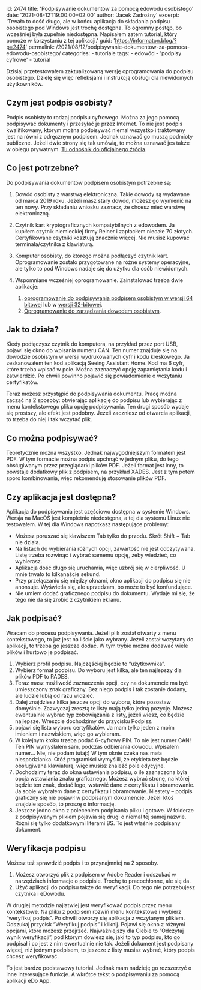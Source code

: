 id: 2474
title: 'Podpisywanie dokumentów za pomocą edowodu osobistego'
date: '2021-08-12T19:00:00+02:00'
author: 'Jacek Zadrożny'
excerpt: 'Trwało to dość długo, ale w końcu aplikacja do składania podpisu osobistego pod Windows jest trochę dostępna. To ogromny postęp, bo wcześniej była zupełnie niedostępna. Napisałem zatem tutorial, który pomoże w korzystaniu z tej aplikacji.'
guid: 'https://informaton.blog/?p=2474'
permalink: /2021/08/12/podpisywanie-dokumentow-za-pomoca-edowodu-osobistego/
categories:
    - tutoriale
tags:
    - edowód
    - 'podpisy cyfrowe'
    - tutorial

Dzisiaj przetestowałem zaktualizowaną wersję oprogramowania do podpisu osobistego. Dzielę się więc refleksjami i instrukcją obsługi dla niewidomych użytkowników.

## Czym jest podpis osobisty?

Podpis osobisty to rodzaj podpisu cyfrowego. Można za jego pomocą podpisywać dokumenty i przesyłać je przez Internet. To nie jest podpis kwalifikowany, którym można podpisywać niemal wszystko i traktowany jest na równi z odręcznym podpisem. Jednak uznawać go muszą podmioty publiczne. Jeżeli dwie strony się tak umówią, to można uznawać jes także w obiegu prywatnym. [Tu odnośnik do oficjalnego źródła](https://www.gov.pl/web/e-dowod/podpis-osobisty).

## Co jest potrzebne?

Do podpisywania dokumentów podpisem osobistym potrzebne są:

1. Dowód osobisty z warstwą elektroniczną. Takie dowody są wydawane od marca 2019 roku. Jeżeli masz stary dowód, możesz go wymienić na ten nowy. Przy składaniu wniosku zaznacz, że chcesz mieć warstwę elektroniczną.
2. Czytnik kart kryptograficznych kompatybilnych z edowodem. Ja kupiłem czytnik niemieckiej firmy Reiner i zapłaciłem niecałe 70 złotych. Certyfikowane czytniki kosztują znacznie więcej. Nie musisz kupować terminala/czytnika z klawiaturą.
3. Komputer osobisty, do którego można podłączyć czytnik kart. Oprogramowanie zostało przygotowane na różne systemy operacyjne, ale tylko to pod Windows nadaje się do użytku dla osób niewidomych.
4. Wspomniane wcześniej oprogramowanie. Zainstalować trzeba dwie aplikacje:  
    
    1. [oprogramowanie do podpisywania podpisem osobistym w wersji 64 bitowej](https://www.gov.pl/pliki/edowod/eDOSign-1.6.202_x64.msi) lub w [wersji 32-bitowej](https://www.gov.pl/pliki/edowod/eDOSign-1.6.202_x32.msi).
    2. [Oprogramowanie do zarządzania dowodem osobistym](https://www.gov.pl/pliki/edowod/e-dowod-4.2.2.2.exe).

## Jak to działa?

Kiedy podłączysz czytnik do komputera, na przykład przez port USB, pojawi się okno do wpisania numeru CAN. Ten numer znajduje się na dowodzie osobistym w wersji wydrukowanych cyfr i kodu kreskowego. Ja zeskanowałem ten kod aplikacją Seeing Assistant Home. Kod ma 6 cyfr, które trzeba wpisać w pole. Można zaznaczyć opcję zapamiętania kodu i zatwierdzić. Po chwili powinno pojawić się powiadomienie o wczytaniu certyfikatów.

Teraz możesz przystąpić do podpisywania dokumentu. Pracę można zacząć na 2 sposoby: otwierając aplikację do podpisu lub wybierając z menu kontekstowego pliku opcję podpisywania. Ten drugi sposób wydaje się prostszy, ale efekt jest podobny. Jeżeli zaczniesz od otwarcia aplikacji, to trzeba do niej i tak wczytać plik.

## Co można podpisywać?

Teoretycznie można wszystko. Jednak najwygodniejszym formatem jest PDF. W tym formacie można podpis upchnąć w jednym pliku, do tego obsługiwanym przez przeglądarki plików PDF. Jeżeli format jest inny, to powstaje dodatkowy plik z podpisem, na przykład XADES. Jest z tym potem sporo kombinowania, więc rekomenduję stosowanie plików PDF.

## Czy aplikacja jest dostępna?

Aplikacja do podpisywania jest częściowo dostępna w systemie Windows. Wersja na MacOS jest kompletnie niedostępna, a tej dla systemu Linux nie testowałem. W tej dla Windows napotkasz następujące problemy:

- Możesz poruszać się klawiszem Tab tylko do przodu. Skrót Shift + Tab nie działa.
- Na listach do wybierania różnych opcji, zawartość nie jest odczytywana. Listę trzeba rozwinąć i wybrać samemu opcję, żeby wiedzieć, co wybierasz.
- Aplikacja dość długo się uruchamia, więc uzbrój się w cierpliwość. U mnie trwało to kilkanaście sekund.
- Przy przełączaniu się między oknami, okno aplikacji do podpisu się nie anonsuje. Wyświetla się, ale uprzedzam, bo może to być konfundujące.
- Nie umiem dodać graficznego podpisu do dokumentu. Wydaje mi się, że tego nie da się zrobić z czytnikiem ekranu.

## Jak podpisać?

Wracam do procesu podpisywania. Jeżeli plik został otwarty z menu kontekstowego, to już jest na liście jako wybrany. Jeżeli został wczytany do aplikacji, to trzeba go jeszcze dodać. W tym trybie można dodawać wiele plików i hurtowo je podpisać.

1. Wybierz profil podpisu. Najczęściej będzie to “użytkownika”.
2. Wybierz format podpisu. Do wyboru jest kilka, ale ten najlepszy dla plików PDF to PADES.
3. Teraz masz możliwość zaznaczenia opcji, czy na dokumencie ma być umieszczony znak graficzny. Bez niego podpis i tak zostanie dodany, ale ludzie lubią od razu widzieć.
4. Dalej znajdziesz kilka jeszcze opcji do wyboru, które pozostaw domyślnie. Zazwyczaj zresztą te listy mają tylko jedną pozycję. Możesz ewentualnie wybrać typ zobowiązania z listy, jeżeli wiesz, co będzie najlepsze. Wreszcie dochodzimy do przycisku Podpisz.
5. pojawi się lista wyboru certyfikatów. Ja mam tylko jeden z moim imieniem i nazwiskiem, więc go wybieram.
6. W kolejnym kroku trzeba podać 6-cyfrowy PIN. To nie jest numer CAN! Ten PIN wymyślałem sam, podczas odbierania dowodu. Wpisałem numer… Nie, nie podam tutaj:) W tym oknie czeka nas mała niespodzianka. Otóż programiści wymyślili, że etykieta też będzie obsługiwana klawiaturą, więc musisz znaleźć pole edycyjne.
7. Dochodzimy teraz do okna ustawiania podpisu, o ile zaznaczona była opcja wstawiania znaku graficznego. Możesz wybrać stronę, na której będzie ten znak, dodać logo, wstawić dane z certyfikatu i obramowanie. Ja sobie wybrałem dane z certyfikatu i obramowanie. Niestety – podpis graficzny się nie pojawił w podpisanym dokumencie. Jeżeli ktoś znajdzie sposób, to proszę o informację.
8. Jeszcze jedno okno z poleceniem podpisania pliku i gotowe. W folderze z podpisywanym plikiem pojawia się drugi o niemal tej samej nazwie. Różni się tylko dodatkowymi literami BS. To jest właśnie podpisany dokument.

## Weryfikacja podpisu

Możesz też sprawdzić podpis i to przynajmniej na 2 sposoby.

1. Możesz otworzyć plik z podpisem w Adobe Reader i odszukać w narzędziach informacje o podpisie. Trochę to pracochłonne, ale się da.
2. Użyć aplikacji do podpisu także do weryfikacji. Do tego nie potrzebujesz czytnika i eDowodu.

W drugiej metodzie najłatwiej jest weryfikować podpis przez menu kontekstowe. Na pliku z podpisem rozwiń menu kontekstowe i wybierz “weryfikuj podpis”. Po chwili otworzy się aplikacja z wczytanym plikiem. Odszukaj przycisk “Weryfikuj podpis” i kliknij. Pojawi się okno z różnymi opcjami, które możesz przejrzeć. Najważniejszy dla Ciebie to “Odczytaj wynik weryfikacji”, pod którym dowiesz się, jaki to typ podpisu, kto go podpisał i co jest z nim ewentualnie nie tak. Jeżeli dokument jest podpisany więcej, niż jednym podpisem, to jeszcze z listy musisz wybrać, który podpis chcesz weryfikować.

To jest bardzo podstawowy tutorial. Jednak mam nadzieję go rozszerzyć o inne interesujące funkcje. A wkrótce tekst o podpisywaniu za pomocą aplikacji eDo App.
